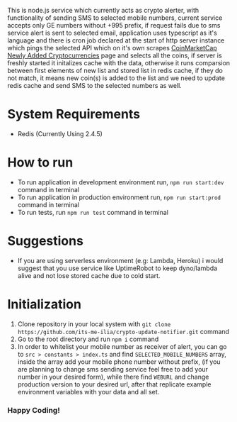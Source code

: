 This is node.js service which currently acts as crypto alerter, with functionality of sending SMS to selected mobile numbers, current service accepts only GE numbers without +995 prefix, if request fails due to sms service alert is sent to selected email, application uses typescript as it's language and there is cron job declared at the start of http server instance which pings the selected API which on it's own scrapes [CoinMarketCap Newly Added Cryptocurrencies](https://coinmarketcap.com/new/) page and selects all the coins, if server is freshly started it initalizes cache with the data, otherwise it runs comparsion between first elements of new list and stored list in redis cache, if they do not match, it means new coin(s) is added to the list and we need to update redis cache and send SMS to the selected numbers as well.

# System Requirements
   
   * Redis (Currently Using 2.4.5)

# How to run
    
   * To run application in development environment run, `npm run start:dev` command in terminal
   * To run application in production environment run, `npm run start:prod` command in terminal
   * To run tests, run `npm run test` command in terminal

# Suggestions

   * If you are using serverless environment (e.g: Lambda, Heroku) i would suggest that you use service like UptimeRobot to keep dyno/lambda alive and not lose stored cache due to cold start.

# Initialization 
   
   1. Clone repository in your local system with `git clone https://github.com/its-me-ilia/crypto-update-notifier.git` command
   2. Go to the root directory and run `npm i` command
   3. In order to whitelist your mobile number as receiver of alert, you can go to `src > constants > index.ts` and find `SELECTED_MOBILE_NUMBERS` array, inside the array add your mobile phone number without prefix, (if you are planning to change sms sending service feel free to add your number in your desired form), while there find `WEBURL` and change production version to your desired url, after that replicate example environment variables with your data and all set.


### Happy Coding!   
